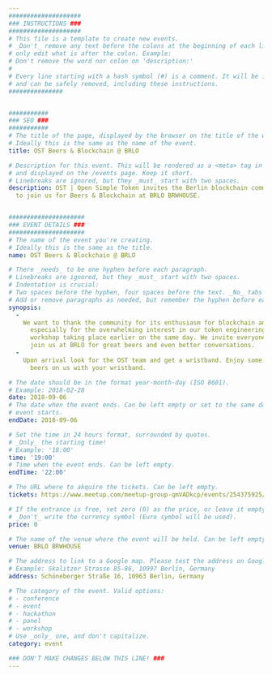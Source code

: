 ```yaml
---
####################
### INSTRUCTIONS ###
####################
# This file is a template to create new events.
# _Don't_ remove any text before the colons at the beginning of each line,
# only edit what is after the colon. Example:
# Don't remove the word nor colon on 'description:'
#
# Every line starting with a hash symbol (#) is a comment. It will be ignored
# and can be safely removed, including these instructions.
###############


###########
### SEO ###
###########
# The title of the page, displayed by the browser on the title of the window.
# Ideally this is the same as the name of the event.
title: OST Beers & Blockchain @ BRLO

# Description for this event. This will be rendered as a <meta> tag in the HTML,
# and displayed on the /events page. Keep it short.
# Linebreaks are ignored, but they _must_ start with two spaces.
description: OST | Open Simple Token invites the Berlin blockchain community
  to join us for Beers & Blockchain at BRLO BRWHOUSE.


#####################
### EVENT DETAILS ###
#####################
# The name of the event you're creating.
# Ideally this is the same as the title.
name: OST Beers & Blockchain @ BRLO

# There _needs_ to be one hyphen before each paragraph.
# Linebreaks are ignored, but they _must_ start with two spaces.
# Indentation is crucial:
# Two spaces before the hyphen, four spaces before the text. _No_ tabs allowed.
# Add or remove paragraphs as needed, but remember the hyphen before each entry.
synopsis:
  -
    We want to thank the community for its enthusiasm for blockchain and
      especially for the overwhelming interest in our token engineering
      workshop taking place earlier on the same day. We invite everyone to
      join us at BRLO for great beers and even better conversations.
  -
    Upon arrival look for the OST team and get a wristband. Enjoy some free
      beers on us with your wristband.

# The date should be in the format year-month-day (ISO 8601).
# Example: 2018-02-28
date: 2018-09-06
# The date when the event ends. Can be left empty or set to the same day the
# event starts.
endDate: 2018-09-06

# Set the time in 24 hours format, surrounded by quotes.
# _Only_ the starting time!
# Example: '18:00'
time: '19:00'
# Time when the event ends. Can be left empty.
endTime: '22:00'

# The URL where to akquire the tickets. Can be left empty.
tickets: https://www.meetup.com/meetup-group-qmVADkcp/events/254375925/

# If the entrance is free, set zero (0) as the price, or leave it empty.
# _Don't_ write the currency symbol (Euro symbol will be used).
price: 0

# The name of the venue where the event will be held. Can be left empty.
venue: BRLO BRWHOUSE

# The address to link to a Google map. Please test the address on Google Maps.
# Example: Skalitzer Strasse 85-86, 10997 Berlin, Germany
address: Schöneberger Straße 16, 10963 Berlin, Germany

# The category of the event. Valid options:
# - conference
# - event
# - hackathon
# - panel
# - workshop
# Use _only_ one, and don't capitalize.
category: event

### DON'T MAKE CHANGES BELOW THIS LINE! ###
---
```

<!-- ### DON'T MAKE CHANGES BELOW THIS LINE! ### -->

<Event-Content/>
